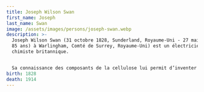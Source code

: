 ```yaml
---
title: Joseph Wilson Swan
first_name: Joseph
last_name: Swan
image: /assets/images/persons/joseph-swan.webp
description: >-
  Joseph Wilson Swan (31 octobre 1828, Sunderland, Royaume-Uni - 27 mai 1914 (à
  85 ans) à Warlingham, Comté de Surrey, Royaume-Uni) est un électricien et un
  chimiste britannique.


  Sa connaissance des composants de la cellulose lui permit d’inventer le papier photographique au bromure d'argent1 (1864) et de produire des filaments à incandescence stables à partir de fibre de coton. Il fut un des précurseurs dans le développement de la lampe à incandescence2 en 1879.
birth: 1828
death: 1914
---
```

